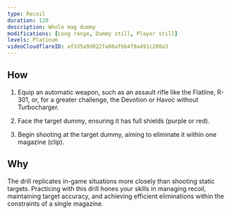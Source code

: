 ```yaml
---
type: Recoil
duration: 120
description: Whole mag dummy
modifications: [Long range, Dummy still, Player still]
levels: Platinum
videoCloudflareID: af335a9d022fa86afbb4f9a491c200a3
---
```


## How

1. Equip an automatic weapon, such as an assault rifle like the Flatline, R-301, or, for a greater challenge, the Devotion or Havoc without Turbocharger.

2. Face the target dummy, ensuring it has full shields (purple or red).

3. Begin shooting at the target dummy, aiming to eliminate it within one magazine (clip).

## Why

The drill replicates in-game situations more closely than shooting static targets. Practicing with this drill hones your skills in managing recoil, maintaining target accuracy, and achieving efficient eliminations within the constraints of a single magazine.
